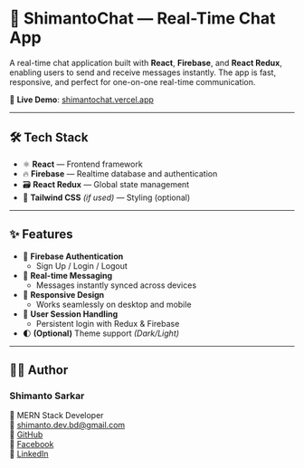 # 💬 ShimantoChat — Real-Time Chat App

A real-time chat application built with **React**, **Firebase**, and **React Redux**, enabling users to send and receive messages instantly. The app is fast, responsive, and perfect for one-on-one real-time communication.

🚀 **Live Demo**: [shimantochat.vercel.app](https://shimantochat.vercel.app/)

---

## 🛠️ Tech Stack

- ⚛️ **React** — Frontend framework
- 🔥 **Firebase** — Realtime database and authentication
- 🗃️ **React Redux** — Global state management
- 🎨 **Tailwind CSS** *(if used)* — Styling (optional)

---

## ✨ Features

- 🔐 **Firebase Authentication**
  - Sign Up / Login / Logout
- 💬 **Real-time Messaging**
  - Messages instantly synced across devices
- 📲 **Responsive Design**
  - Works seamlessly on desktop and mobile
- 👤 **User Session Handling**
  - Persistent login with Redux & Firebase
- 🌓 **(Optional)** Theme support *(Dark/Light)*

---
## 🙋‍♂️ Author

### **Shimanto Sarkar**  
💼 MERN Stack Developer  
📧 shimanto.dev.bd@gmail.com  
🔗 [GitHub](https://github.com/shimanto)  
📘 [Facebook](https://www.facebook.com/iamshimanto18)  
🔗 [LinkedIn](https://www.linkedin.com/in/iam-shimanto/)


